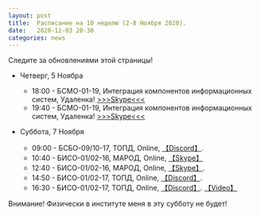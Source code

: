 ```yaml
---
layout: post
title:  Расписание на 10 неделю (2-8 Ноября 2020).
date:   2020-11-03 20-30
categories: news
---
```


Следите за обновлениями этой страницы!

* Четверг, 5 Ноябра
  * 18:00 - БСМО-01-19, Интеграция компонентов информационных систем, Удаленка! [>>>Skype<<<](https://join.skype.com/icDcc7qD7G7k)
  * 19:40 - БСМО-01-19, Интеграция компонентов информационных систем, Удаленка! [>>>Skype<<<](https://join.skype.com/icDcc7qD7G7k)
  

* Суббота, 7 Ноября
  * 09:00 - БСБО-09/10-17, ТОПД,  Online, [【Discord】](https://discord.gg/V8ZUrmc).
  * 10:40 - БИСО-01/02-16, МАРОД, Online, [【Skype】](https://join.skype.com/csfK3o6Z7mTX)
  * 12:40 - БИСО-01/02-16, МАРОД, Online, [【Skype】](https://join.skype.com/csfK3o6Z7mTX).
  * 14:50 - БИСО-01/02-17, ТОПД,  Online, [【Discord】](https://discord.gg/JRaN4AU).
  * 16:30 - БИСО-01/02-17, ТОПД,  Online, [【Discord】](https://discord.gg/JRaN4AU). [【Video】](https://youtu.be/qIyU6w8Uu8U)

Внимание! Физически в институте меня в эту субботу не будет!

